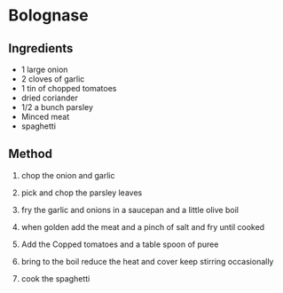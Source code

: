# Bolognase

## Ingredients
- 1 large onion
- 2 cloves of garlic
- 1 tin of chopped tomatoes
- dried coriander
- 1/2 a bunch parsley
- Minced meat
- spaghetti

## Method

1. chop the onion and garlic

2. pick and chop the parsley leaves

3. fry the garlic and onions in a saucepan and a little olive boil

4. when golden add the meat and a pinch of salt and fry until cooked

5. Add the Copped tomatoes and a table spoon of puree

6. bring to the boil reduce the heat and cover keep stirring occasionally

7. cook the spaghetti
